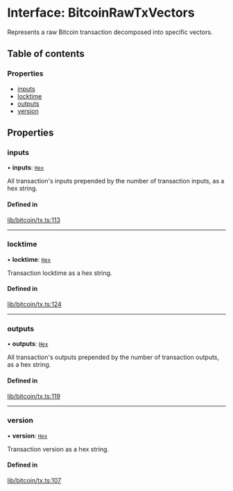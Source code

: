 # Interface: BitcoinRawTxVectors

Represents a raw Bitcoin transaction decomposed into specific vectors.

## Table of contents

### Properties

- [inputs](BitcoinRawTxVectors.md#inputs)
- [locktime](BitcoinRawTxVectors.md#locktime)
- [outputs](BitcoinRawTxVectors.md#outputs)
- [version](BitcoinRawTxVectors.md#version)

## Properties

### inputs

• **inputs**: [`Hex`](../classes/Hex.md)

All transaction's inputs prepended by the number of transaction inputs,
as a hex string.

#### Defined in

[lib/bitcoin/tx.ts:113](https://github.com/Unknown-Gravity/tbtc-v2-sdk/blob/main/typescript/src/lib/bitcoin/tx.ts#L113)

___

### locktime

• **locktime**: [`Hex`](../classes/Hex.md)

Transaction locktime as a hex string.

#### Defined in

[lib/bitcoin/tx.ts:124](https://github.com/Unknown-Gravity/tbtc-v2-sdk/blob/main/typescript/src/lib/bitcoin/tx.ts#L124)

___

### outputs

• **outputs**: [`Hex`](../classes/Hex.md)

All transaction's outputs prepended by the number of transaction outputs,
as a hex string.

#### Defined in

[lib/bitcoin/tx.ts:119](https://github.com/Unknown-Gravity/tbtc-v2-sdk/blob/main/typescript/src/lib/bitcoin/tx.ts#L119)

___

### version

• **version**: [`Hex`](../classes/Hex.md)

Transaction version as a hex string.

#### Defined in

[lib/bitcoin/tx.ts:107](https://github.com/Unknown-Gravity/tbtc-v2-sdk/blob/main/typescript/src/lib/bitcoin/tx.ts#L107)
